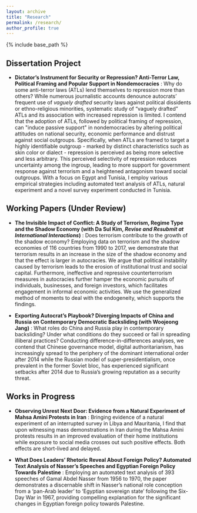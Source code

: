 ```yaml
---
layout: archive
title: "Research"
permalink: /research/
author_profile: true
---
```



{% include base_path %}

## Dissertation Project
* **Dictator’s Instrument for Security or Repression? Anti-Terror Law, Political Framing and Popular Support in Nondemocracies**
  :   Why do some anti-terror laws (ATLs) lend themselves to repression more than others? While numerous journalistic accounts denounce autocrats’ frequent use of _vaguely drafted_ security laws against political dissidents or ethno-religious minorities, systematic study of “vaguely drafted” ATLs and its association with increased repression is limited. I contend that the adoption of ATLs, followed by political framing of repression, can "induce passive support" in nondemocracies by altering political attitudes on national security, economic performance and distrust against social outgroups. Specifically, when ATLs are framed to target a highly identifiable outgroup - marked by distinct characteristics such as skin color or dialect - repression is perceived as being more selective and less arbitrary. This perceived selectivity of repression reduces uncertainty among the ingroup, leading to more support for government response against terrorism and a heightened antagonism toward social outgroups. With a focus on Egypt and Tunisia, I employ various empirical strategies including automated text analysis of ATLs, natural experiment and a novel survey experiment conducted in Tunisia. 

## Working Papers (Under Review)
* **The Invisible Impact of Conflict: A Study of Terrorism, Regime Type and the Shadow Economy (with Da Sul Kim, _Revise and Resubmit at International Interactions_)**
  :   Does terrorism contribute to the growth of the shadow economy? Employing data on terrorism and the shadow economies of 116 countries from 1990 to 2017, we demonstrate that terrorism results in an increase in the size of the shadow economy and that the effect is larger in autocracies. We argue that political instability caused by terrorism leads to the erosion of institutional trust and social capital. Furthermore, ineffective and repressive counterterrorism measures in autocracies further hamper the economic pursuits of individuals, businesses, and foreign investors, which facilitates engagement in informal economic activities. We use the generalized method of moments to deal with the endogeneity, which supports the findings.

* **Exporting Autocrat’s Playbook? Diverging Impacts of China and Russia on Contemporary Democratic Backsliding (with Woojeong Jang)**
  :   What roles do China and Russia play in contemporary backsliding? Under what conditions do they succeed or fail in spreading illiberal practices? Conducting difference-in-differences analyses, we contend that Chinese governance model, digital authoritarianism, has increasingly spread to the periphery of the dominant international order after 2014 while the Russian model of super-presidentialism, once prevalent in the former Soviet bloc, has experienced significant setbacks after 2014 due to Russia’s growing reputation as a security threat.


## Works in Progress
* **Observing Unrest Next Door: Evidence from a Natural Experiment of Mahsa Amini Protests in Iran**
  :   Bringing evidence of a natural experiment of an interrupted survey in Libya and Mauritania, I find that upon witnessing mass demonstrations in Iran during the Mahsa Amini protests results in an improved evaluation of their home institutions while exposure to social media crosses out such positive effects. Both effects are short-lived and delayed. 
  
* **What Does Leaders’ Rhetoric Reveal About Foreign Policy? Automated Text Analysis of Nasser’s Speeches and Egyptian Foreign Policy Towards Palestine**
  :   Employing an automated text analysis of 393 speeches of Gamal Abdel Nasser from 1956 to 1970, the paper demonstrates a discernable shift in Nasser’s national role conception from a ‘pan-Arab leader’ to ‘Egyptian sovereign state’ following the Six-Day War in 1967, providing compelling explanation for the significant changes in Egyptian foreign policy towards Palestine.
  
  
